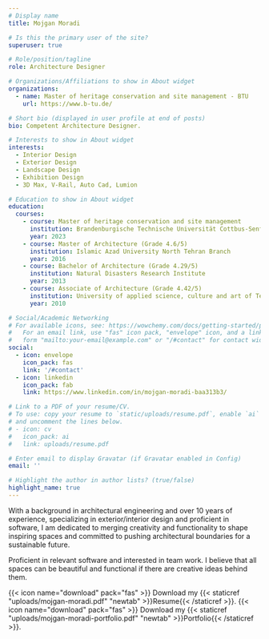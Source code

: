 ```yaml
---
# Display name
title: Mojgan Moradi

# Is this the primary user of the site?
superuser: true

# Role/position/tagline
role: Architecture Designer

# Organizations/Affiliations to show in About widget
organizations:
  - name: Master of heritage conservation and site management - BTU
    url: https://www.b-tu.de/

# Short bio (displayed in user profile at end of posts)
bio: Competent Architecture Designer.

# Interests to show in About widget
interests:
  - Interior Design
  - Exterior Design
  - Landscape Design
  - Exhibition Design
  - 3D Max, V-Rail, Auto Cad, Lumion

# Education to show in About widget
education:
  courses:
    - course: Master of heritage conservation and site management
      institution: Brandenburgische Technische Universität Cottbus-Senftenberg
      year: 2023
    - course: Master of Architecture (Grade 4.6/5)
      institution: Islamic Azad University North Tehran Branch
      year: 2016
    - course: Bachelor of Architecture (Grade 4.29/5)
      institution: Natural Disasters Research Institute
      year: 2013
    - course: Associate of Architecture (Grade 4.42/5)
      institution: University of applied science, culture and art of Tehran municipality
      year: 2010

# Social/Academic Networking
# For available icons, see: https://wowchemy.com/docs/getting-started/page-builder/#icons
#   For an email link, use "fas" icon pack, "envelope" icon, and a link in the
#   form "mailto:your-email@example.com" or "/#contact" for contact widget.
social:
  - icon: envelope
    icon_pack: fas
    link: '/#contact'
  - icon: linkedin
    icon_pack: fab
    link: https://www.linkedin.com/in/mojgan-moradi-baa313b3/

# Link to a PDF of your resume/CV.
# To use: copy your resume to `static/uploads/resume.pdf`, enable `ai` icons in `params.toml`,
# and uncomment the lines below.
# - icon: cv
#   icon_pack: ai
#   link: uploads/resume.pdf

# Enter email to display Gravatar (if Gravatar enabled in Config)
email: ''

# Highlight the author in author lists? (true/false)
highlight_name: true
---
```


With a background in architectural engineering and over 10 years of experience, specializing in exterior/interior design and proficient in software, I am dedicated to merging creativity and functionality to shape inspiring spaces and committed to pushing architectural boundaries for a sustainable future.

Proficient in relevant software and interested in team work. I believe that all spaces can be beautiful and functional if there are creative ideas behind them.

{{< icon name="download" pack="fas" >}} Download my {{< staticref "uploads/mojgan-moradi.pdf" "newtab" >}}Resume{{< /staticref >}}. {{< icon name="download" pack="fas" >}} Download my {{< staticref "uploads/mojgan-moradi-portfolio.pdf" "newtab" >}}Portfolio{{< /staticref >}}.

